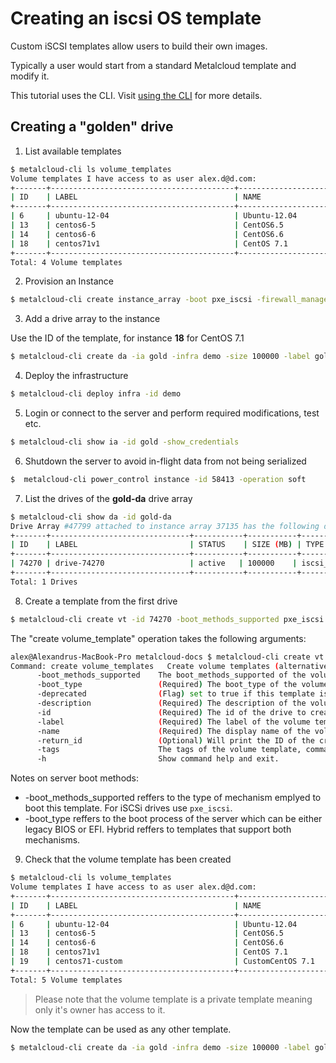 # Creating an iscsi OS template

Custom iSCSI templates allow users to build their own images.

Typically a user would start from a standard Metalcloud template and modify it.

This tutorial uses the CLI. Visit [using the CLI](/guides/using_the_cli) for more details.

## Creating a "golden" drive

1. List available templates

```bash
$ metalcloud-cli ls volume_templates
Volume templates I have access to as user alex.d@d.com:
+-------+-----------------------------------------+----------------------------------+-------+---------------------------+-----------+
| ID    | LABEL                                   | NAME                             | SIZE  | STATUS                    | FLAGS     |
+-------+-----------------------------------------+----------------------------------+-------+---------------------------+-----------+
| 6     | ubuntu-12-04                            | Ubuntu-12.04                     | 40960 | deprecated_deny_provision |           |
| 13    | centos6-5                               | CentOS6.5                        | 40960 | deprecated_allow_expand   |           |
| 14    | centos6-6                               | CentOS6.6                        | 41000 | deprecated_allow_expand   |           |
| 18    | centos71v1                              | CentOS 7.1                       | 40960 | deprecated_allow_expand   |           |
+-------+-----------------------------------------+----------------------------------+-------+---------------------------+-----------+
Total: 4 Volume templates
```

2. Provision an Instance 


```bash
$ metalcloud-cli create instance_array -boot pxe_iscsi -firewall_management_disabled -infra demo -instance_count 1 -label gold
```
3. Add a drive array to the instance

Use the ID of the template, for instance **18** for CentOS 7.1

```bash
$ metalcloud-cli create da -ia gold -infra demo -size 100000 -label gold-da -template 18
```

4. Deploy the infrastructure
```bash
$ metalcloud-cli deploy infra -id demo
```

5. Login or connect to the server and perform required modifications, test etc.
```bash
$ metalcloud-cli show ia -id gold -show_credentials
```

6. Shutdown the server to avoid in-flight data from not being serialized
```bash
$  metalcloud-cli power_control instance -id 58413 -operation soft
```

7. List the drives of the **gold-da** drive array

```bash
$ metalcloud-cli show da -id gold-da
Drive Array #47799 attached to instance array 37135 has the following drives:
+-------+-------------------------------+-----------+-----------+-----------+-------------------------------+--------------------------+--------------------------+
| ID    | LABEL                         | STATUS    | SIZE (MB) | TYPE      | ATTACHED TO                   | TEMPLATE                 | DETAILS                  |
+-------+-------------------------------+-----------+-----------+-----------+-------------------------------+--------------------------+--------------------------+
| 74270 | drive-74270                   | active   | 100000    | iscsi_ssd | instance-58413                |                          | none  none               |
+-------+-------------------------------+-----------+-----------+-----------+-------------------------------+--------------------------+--------------------------+
Total: 1 Drives
```

8. Create a template from the first drive

```bash
$ metalcloud-cli create vt -id 74270 -boot_methods_supported pxe_iscsi -boot_type hybrid -label "centos7.1-custom" -description "Custom 7.1 template" -name "Custom Centos 7.1"
```

The "create volume_template" operation takes the following arguments:
```bash
alex@Alexandrus-MacBook-Pro metalcloud-docs $ metalcloud-cli create vt -h
Command: create volume_templates   Create volume templates (alternatively use "new vt")
	  -boot_methods_supported    The boot_methods_supported of the volume template. Defaults to 'pxe_iscsi'.
	  -boot_type                 (Required) The boot_type of the volume template. Possible values: 'uefi_only','legacy_only','hybrid' 
	  -deprecated                (Flag) set to true if this template is deprecated
	  -description               (Required) The description of the volume template
	  -id                        (Required) The id of the drive to create the volume template from
	  -label                     (Required) The label of the volume template
	  -name                      (Required) The display name of the volume template
	  -return_id                 (Optional) Will print the ID of the created Drive Array. Useful for automating tasks.
	  -tags                      The tags of the volume template, comma separated.
	  -h                         Show command help and exit.
```
Notes on server boot methods:
* -boot_methods_supported reffers to the type of mechanism emplyed to boot this template. For iSCSi drives use `pxe_iscsi`.
* -boot_type reffers to the boot process of the server which can be either legacy BIOS or EFI. Hybrid reffers to templates that support both mechanisms.

9. Check that the volume template has been created

```bash
$ metalcloud-cli ls volume_templates
Volume templates I have access to as user alex.d@d.com:
+-------+-----------------------------------------+----------------------------------+-------+---------------------------+-----------+
| ID    | LABEL                                   | NAME                             | SIZE  | STATUS                    | FLAGS     |
+-------+-----------------------------------------+----------------------------------+-------+---------------------------+-----------+
| 6     | ubuntu-12-04                            | Ubuntu-12.04                     | 40960 | deprecated_deny_provision |           |
| 13    | centos6-5                               | CentOS6.5                        | 40960 | deprecated_allow_expand   |           |
| 14    | centos6-6                               | CentOS6.6                        | 41000 | deprecated_allow_expand   |           |
| 18    | centos71v1                              | CentOS 7.1                       | 40960 | deprecated_allow_expand   |           |
| 19    | centos71-custom                         | CustomCentOS 7.1                 | 40960 | deprecated_allow_expand   |           |
+-------+-----------------------------------------+----------------------------------+-------+---------------------------+-----------+
Total: 5 Volume templates
```
> Please note that the volume template is a private template meaning only it's owner has access to it.

Now the template can be used as any other template.

```bash
$ metalcloud-cli create da -ia gold -infra demo -size 100000 -label gold-da -template 19
```
